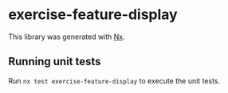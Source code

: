 # exercise-feature-display

This library was generated with [Nx](https://nx.dev).

## Running unit tests

Run `nx test exercise-feature-display` to execute the unit tests.
